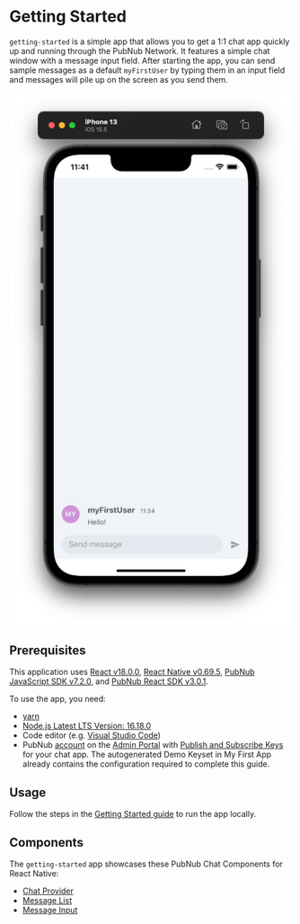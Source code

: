 # Getting Started

`getting-started` is a simple app that allows you to get a 1:1 chat app quickly up and running through the PubNub Network. It features a simple chat window with a message input field. After starting the app, you can send sample messages as a default `myFirstUser` by typing them in an input field and messages will pile up on the screen as you send them.

![Getting Started app for React Native](screenshot.png)

## Prerequisites

This application uses [React v18.0.0](https://www.npmjs.com/package/react/v/18.0.0), [React Native v0.69.5](https://www.npmjs.com/package/react-native), [PubNub JavaScript SDK v7.2.0](https://www.pubnub.com/docs/sdks/javascript/), and [PubNub React SDK v3.0.1](https://www.pubnub.com/docs/chat/react/setup).

To use the app, you need:

- [yarn](https://classic.yarnpkg.com/en/docs/install)
- [Node.js Latest LTS Version: 16.18.0](https://nodejs.org/en/download/)
- Code editor (e.g. [Visual Studio Code](https://code.visualstudio.com/download))
- PubNub [account](https://www.pubnub.com/docs/setup/account-setup) on the [Admin Portal](https://admin.pubnub.com/) with [Publish and Subscribe Keys](https://www.pubnub.com/docs/basics/initialize-pubnub) for your chat app. The autogenerated Demo Keyset in My First App already contains the configuration required to complete this guide.

## Usage

Follow the steps in the [Getting Started guide](https://www.pubnub.com/docs/chat/components/react-native) to run the app locally.

## Components

The `getting-started` app showcases these PubNub Chat Components for React Native:

- [Chat Provider](https://www.pubnub.com/docs/chat/components/react-native/chat-provider)
- [Message List](https://www.pubnub.com/docs/chat/components/react-native/ui-components/message-list)
- [Message Input](https://www.pubnub.com/docs/chat/components/react-native/ui-components/message-input)
